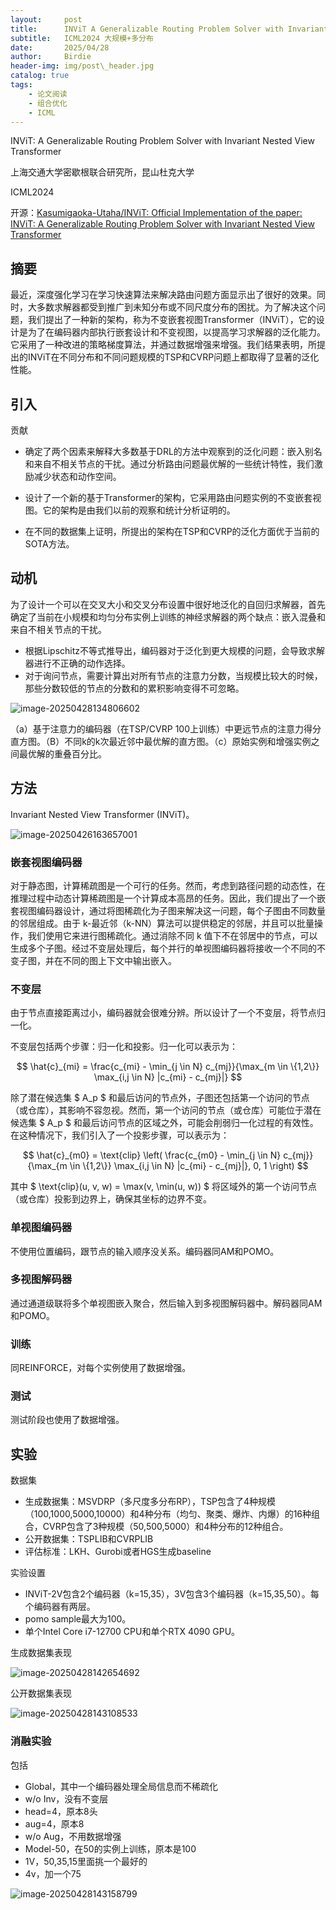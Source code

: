 ```yaml
---
layout:     post
title:      INViT A Generalizable Routing Problem Solver with Invariant Nested View Transformer
subtitle:   ICML2024 大规模+多分布
date:       2025/04/28
author:     Birdie
header-img: img/post\_header.jpg
catalog: true
tags:
    - 论文阅读
    - 组合优化
    - ICML
---
```


INViT: A Generalizable Routing Problem Solver with Invariant Nested View Transformer

上海交通大学密歇根联合研究所，昆山杜克大学

ICML2024

开源：[Kasumigaoka-Utaha/INViT: Official Implementation of the paper: INViT: A Generalizable Routing Problem Solver with Invariant Nested View Transformer](https://github.com/Kasumigaoka-Utaha/INViT)



## 摘要

最近，深度强化学习在学习快速算法来解决路由问题方面显示出了很好的效果。同时，大多数求解器都受到推广到未知分布或不同尺度分布的困扰。为了解决这个问题，我们提出了一种新的架构，称为不变嵌套视图Transformer（INViT），它的设计是为了在编码器内部执行嵌套设计和不变视图，以提高学习求解器的泛化能力。它采用了一种改进的策略梯度算法，并通过数据增强来增强。我们结果表明，所提出的INViT在不同分布和不同问题规模的TSP和CVRP问题上都取得了显著的泛化性能。



## 引入

贡献

- 确定了两个因素来解释大多数基于DRL的方法中观察到的泛化问题：嵌入别名和来自不相关节点的干扰。通过分析路由问题最优解的一些统计特性，我们激励减少状态和动作空间。

- 设计了一个新的基于Transformer的架构，它采用路由问题实例的不变嵌套视图。它的架构是由我们以前的观察和统计分析证明的。

- 在不同的数据集上证明，所提出的架构在TSP和CVRP的泛化方面优于当前的SOTA方法。



## 动机

为了设计一个可以在交叉大小和交叉分布设置中很好地泛化的自回归求解器，首先确定了当前在小规模和均匀分布实例上训练的神经求解器的两个缺点：嵌入混叠和来自不相关节点的干扰。

- 根据Lipschitz不等式推导出，编码器对于泛化到更大规模的问题，会导致求解器进行不正确的动作选择。
- 对于询问节点，需要计算出对所有节点的注意力分数，当规模比较大的时候，那些分数较低的节点的分数和的累积影响变得不可忽略。

![image-20250428134806602]({{site.url}}/img/2025-4-28-INViT_A_Generalizable_Routing_Problem_Solver_with_Invariant_Nested_View_Transformer/image-20250428134806602.png)

（a）基于注意力的编码器（在TSP/CVRP 100上训练）中更远节点的注意力得分直方图。（B）不同k的k次最近邻中最优解的直方图。（c）原始实例和增强实例之间最优解的重叠百分比。



## 方法

Invariant Nested View Transformer (INViT)。

![image-20250426163657001]({{site.url}}/img/2025-4-28-INViT_A_Generalizable_Routing_Problem_Solver_with_Invariant_Nested_View_Transformer/image-20250426163657001.png)

### 嵌套视图编码器

对于静态图，计算稀疏图是一个可行的任务。然而，考虑到路径问题的动态性，在推理过程中动态计算稀疏图是一个计算成本高昂的任务。因此，我们提出了一个嵌套视图编码器设计，通过将图稀疏化为子图来解决这一问题，每个子图由不同数量的邻居组成。由于 k-最近邻（k-NN）算法可以提供稳定的邻居，并且可以批量操作，我们使用它来进行图稀疏化。通过消除不同 k 值下不在邻居中的节点，可以生成多个子图。经过不变层处理后，每个并行的单视图编码器将接收一个不同的不变子图，并在不同的图上下文中输出嵌入。

### 不变层

由于节点直接距离过小，编码器就会很难分辨。所以设计了一个不变层，将节点归一化。

不变层包括两个步骤：归一化和投影。归一化可以表示为：

$$
\hat{c}_{mi} = \frac{c_{mi} - \min_{j \in N} c_{mj}}{\max_{m \in \{1,2\}} \max_{i,j \in N} |c_{mi} - c_{mj}|}
$$

除了潜在候选集  $  A\_p  $  和最后访问的节点外，子图还包括第一个访问的节点（或仓库），其影响不容忽视。然而，第一个访问的节点（或仓库）可能位于潜在候选集  $  A\_p  $  和最后访问节点的区域之外，可能会削弱归一化过程的有效性。在这种情况下，我们引入了一个投影步骤，可以表示为：

$$
\hat{c}_{m0} = \text{clip} \left( \frac{c_{m0} - \min_{j \in N} c_{mj}}{\max_{m \in \{1,2\}} \max_{i,j \in N} |c_{mi} - c_{mj}|}, 0, 1 \right)
$$

其中  $  \text{clip}(u, v, w) = \max(v, \min(u, w))  $  将区域外的第一个访问节点（或仓库）投影到边界上，确保其坐标的边界不变。

### 单视图编码器

不使用位置编码，跟节点的输入顺序没关系。编码器同AM和POMO。

### 多视图解码器

通过通道级联将多个单视图嵌入聚合，然后输入到多视图解码器中。解码器同AM和POMO。

### 训练

同REINFORCE，对每个实例使用了数据增强。

### 测试

测试阶段也使用了数据增强。

## 实验

数据集

- 生成数据集：MSVDRP（多尺度多分布RP），TSP包含了4种规模（100,1000,5000,10000）和4种分布（均匀、聚类、爆炸、内爆）的16种组合，CVRP包含了3种规模（50,500,5000）和4种分布的12种组合。
- 公开数据集：TSPLIB和CVRPLIB
- 评估标准：LKH、Gurobi或者HGS生成baseline

实验设置

- INViT-2V包含2个编码器（k=15,35），3V包含3个编码器（k=15,35,50）。每个编码器有两层。
- pomo sample最大为100。
- 单个Intel Core i7-12700 CPU和单个RTX 4090 GPU。

生成数据集表现

![image-20250428142654692]({{site.url}}/img/2025-4-28-INViT_A_Generalizable_Routing_Problem_Solver_with_Invariant_Nested_View_Transformer/image-20250428142654692.png)

公开数据集表现

![image-20250428143108533]({{site.url}}/img/2025-4-28-INViT_A_Generalizable_Routing_Problem_Solver_with_Invariant_Nested_View_Transformer/image-20250428143108533.png)

### 消融实验

包括

- Global，其中一个编码器处理全局信息而不稀疏化
- w/o Inv，没有不变层
- head=4，原本8头
- aug=4，原本8
- w/o Aug，不用数据增强
- Model-50，在50的实例上训练，原本是100
- 1V，50,35,15里面挑一个最好的
- 4v，加一个75

![image-20250428143158799]({{site.url}}/img/2025-4-28-INViT_A_Generalizable_Routing_Problem_Solver_with_Invariant_Nested_View_Transformer/image-20250428143158799.png)











